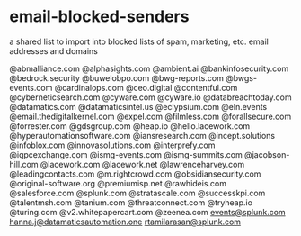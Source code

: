 # email-blocked-senders
a shared list to import into blocked lists of spam, marketing, etc. email addresses and domains

@abmalliance.com
@alphasights.com
@ambient.ai
@bankinfosecurity.com
@bedrock.security
@buwelobpo.com
@bwg-reports.com
@bwgs-events.com
@cardinalops.com
@ceo.digital
@contentful.com
@cyberneticsearch.com
@cyware.com
@cyware.io
@databreachtoday.com
@datamatics.com
@datamaticsintel.us
@eclypsium.com
@eln.events
@email.thedigitalkernel.com
@expel.com
@filmless.com
@forallsecure.com
@forrester.com
@gdsgroup.com
@heap.io
@hello.lacework.com
@hyperautomationsoftware.com
@iansresearch.com
@incept.solutions
@infoblox.com
@innovasolutions.com
@interprefy.com
@iqpcexchange.com
@ismg-events.com
@ismg-summits.com
@jacobson-hill.com
@lacework.com
@lacework.net
@lawrenceharvey.com
@leadingcontacts.com
@m.rightcrowd.com
@obsidiansecurity.com
@original-software.org
@premiumisp.net
@rawhideis.com
@salesforce.com
@splunk.com
@stratascale.com
@successkpi.com
@talentmsh.com
@tanium.com
@threatconnect.com
@tryheap.io
@turing.com
@v2.whitepapercart.com
@zeenea.com
events@splunk.com
hanna.j@datamaticsautomation.one
rtamilarasan@splunk.com
